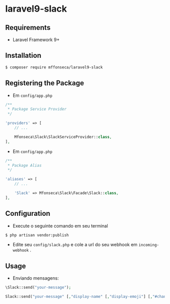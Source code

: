 # laravel9-slack

## Requirements

* Laravel Framework 9+

## Installation

```sh
$ composer require mffonseca/laravel9-slack
```

## Registering the Package

 - Em ```config/app.php```

```php
/**
 * Package Service Provider
 */

'providers' => [
    // ...

    Mfonseca\Slack\SlackServiceProvider::class,
],
```

- Em ```config/app.php```

```php
/**
 * Package Alias
 */

'aliases' => [
    // ...

    'Slack' => Mfonseca\Slack\Facade\Slack::class,
],
```

## Configuration

- Execute o seguinte comando em seu terminal

```sh
$ php artisan vendor:publish
```

- Edite seu ```config/slack.php``` e cole a url do seu webhook em ```incoming-webhook``` .

## Usage

- Enviando mensagens:

```php
\Slack::send("your-message");
```

```php
Slack::send("your-message" [,"display-name" [,"display-emoji"] [,"#channel" or "@username"]]);
```

